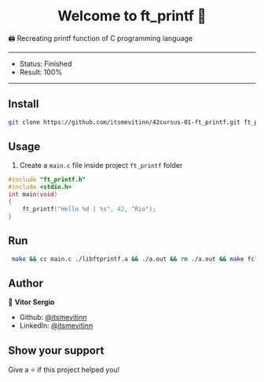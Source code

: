 <h1 align="center">Welcome to ft_printf 👋</h1>
<p>🖨 Recreating printf function of C programming language

---

- Status: Finished
- Result: 100%

---

## Install

```sh
git clone https://github.com/itsmevitinn/42cursus-01-ft_printf.git ft_printf
```

## Usage

1. Create a `main.c` file inside project `ft_printf` folder

```c
#include "ft_printf.h"
#include <stdio.h>
int	main(void)
{
	ft_printf("Hello %d | %s", 42, "Rio");
}
```

## Run

```sh
 make && cc main.c ./libftprintf.a && ./a.out && rm ./a.out && make fclean
```

## Author

👤 **Vitor Sergio**

- Github: [@itsmevitinn](https://github.com/itsmevitinn)
- LinkedIn: [@itsmevitinn](https://linkedin.com/in/itsmevitinn)

## Show your support

Give a ⭐️ if this project helped you!
